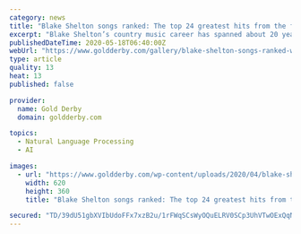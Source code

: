 ```yaml
---
category: news
title: "Blake Shelton songs ranked: The top 24 greatest hits from the fan-favorite ‘The Voice’ coach"
excerpt: "Blake Shelton’s country music career has spanned about 20 years and dozens of hit songs, but which ones are his very best? Scroll down for our countdown of the best of his career. Do you"
publishedDateTime: 2020-05-18T06:40:00Z
webUrl: "https://www.goldderby.com/gallery/blake-shelton-songs-ranked-worst-to-best/"
type: article
quality: 13
heat: 13
published: false

provider:
  name: Gold Derby
  domain: goldderby.com

topics:
  - Natural Language Processing
  - AI

images:
  - url: "https://www.goldderby.com/wp-content/uploads/2020/04/blake-shelton-biggest-hits.jpg"
    width: 620
    height: 360
    title: "Blake Shelton songs ranked: The top 24 greatest hits from the fan-favorite ‘The Voice’ coach"

secured: "TD/39dU51gbXVIbUdoFFx7xzB2u/1rFWqSCsWyOQuELRV0SCp3UhVTwOExQqNjzcpv53Dg43ip8Q8r7GdSM8EqDqWUPDnaSUJxCzHYTEmD5j/s9fO7TXIg6IhkMKtSPgwvlnG4qdMonqwxQyME5nrPMSIA40IHusPVVtUhkKJrGrDKzXpauxLQ/rIa1u5lVHxDpj9XdutlxVOaA0cBKankvuCD0gbO/u/7rA+voHY/n8b6thJ/3JmLDH7PkuUzS0gCJSQPTg8UiFhkk1vDldTc7KZXULCn8CKrr6P9yECF8nhVJA65gsYayPIGbzicmz;fokVWAapi0vG1+K0xtH7bQ=="
---
```


